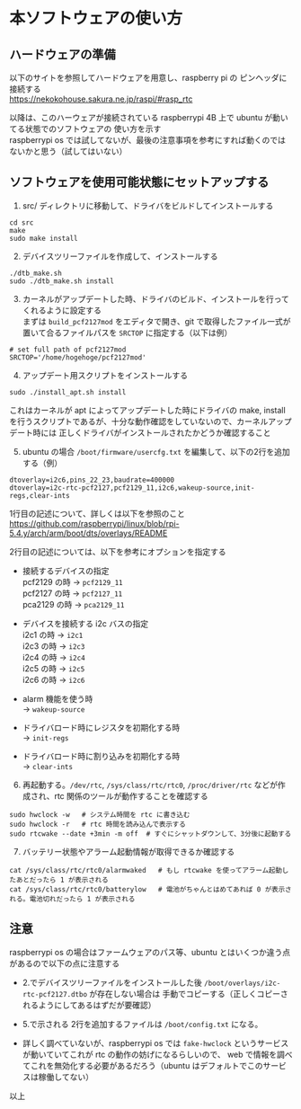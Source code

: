 # 本ソフトウェアの使い方

## ハードウェアの準備
   
   以下のサイトを参照してハードウェアを用意し、raspberry pi の ピンヘッダに接続する  
   https://nekokohouse.sakura.ne.jp/raspi/#rasp_rtc
   
   以降は、このハーウェアが接続されている raspberrypi 4B 上で ubuntu が動いてる状態でのソフトウェアの
   使い方を示す  
   raspberrypi os では試してないが、最後の注意事項を参考にすれば動くのではないかと思う（試してはいない）  

## ソフトウェアを使用可能状態にセットアップする

1. src/ ディレクトリに移動して、ドライバをビルドしてインストールする
```shell:bash
cd src
make
sudo make install
```

2. デバイスツリーファイルを作成して、インストールする
```shell:bash
./dtb_make.sh
sudo ./dtb_make.sh install
```

3. カーネルがアップデートした時、ドライバのビルド、インストールを行ってくれるように設定する  
まずは `build_pcf2127mod` をエディタで開き、git で取得したファイル一式が置いて合るファイルパスを `SRCTOP` に指定する（以下は例）
```shell:bash
# set full path of pcf2127mod
SRCTOP='/home/hogehoge/pcf2127mod'
```

4. アップデート用スクリプトをインストールする
```shell:bash
sudo ./install_apt.sh install
```
これはカーネルが apt によってアップデートした時にドライバの make, install を行うスクリプトであるが、十分な動作確認をしていないので、カーネルアップデート時には
正しくドライバがインストールされたかどうか確認すること  

5. ubuntu の場合 `/boot/firmware/usercfg.txt` を編集して、以下の2行を追加する（例）
```text:dts
dtoverlay=i2c6,pins_22_23,baudrate=400000
dtoverlay=i2c-rtc-pcf2127,pcf2129_11,i2c6,wakeup-source,init-regs,clear-ints
```
1行目の記述について、詳しくは以下を参照のこと  
https://github.com/raspberrypi/linux/blob/rpi-5.4.y/arch/arm/boot/dts/overlays/README

2行目の記述については、以下を参考にオプションを指定する
- 接続するデバイスの指定  
  pcf2129 の時 -> `pcf2129_11`  
  pcf2127 の時 -> `pcf2127_11`  
  pca2129 の時 -> `pca2129_11`  

- デバイスを接続する i2c バスの指定  
      i2c1 の時 -> `i2c1`  
      i2c3 の時 -> `i2c3`  
      i2c4 の時 -> `i2c4`  
      i2c5 の時 -> `i2c5`  
      i2c6 の時 -> `i2c6`  

- alarm 機能を使う時  
-> `wakeup-source`

- ドライバロード時にレジスタを初期化する時  
-> `init-regs`

- ドライバロード時に割り込みを初期化する時  
-> `clear-ints`

6. 再起動する。`/dev/rtc`, `/sys/class/rtc/rtc0`, `/proc/driver/rtc` などが作成され、rtc 関係のツールが動作することを確認する
```shell:bash
sudo hwclock -w   # システム時間を rtc に書き込む
sudo hwclock -r   # rtc 時間を読み込んで表示する
sudo rtcwake --date +3min -m off  # すぐにシャットダウンして、3分後に起動する
```

7. バッテリー状態やアラーム起動情報が取得できるか確認する
```shell:bash
cat /sys/class/rtc/rtc0/alarmwaked   # もし rtcwake を使ってアラーム起動したあとだったら 1 が表示される
cat /sys/class/rtc/rtc0/batterylow   # 電池がちゃんとはめてあれば 0 が表示される。電池切れだったら 1 が表示される
```

## 注意
raspberrypi os の場合はファームウェアのパス等、ubuntu とはいくつか違う点があるので以下の点に注意する

  - 2.でデバイスツリーファイルをインストールした後 `/boot/overlays/i2c-rtc-pcf2127.dtbo` が存在しない場合は
    手動でコピーする（正しくコピーされるようにしてあるはずだが要確認）

  - 5.で示される 2行を追加するファイルは `/boot/config.txt` になる。  

  - 詳しく調べていないが、raspberrypi os では `fake-hwclock` というサービスが動いていてこれが rtc の動作の妨げになるらしいので、
    web で情報を調べてこれを無効化する必要があるだろう（ubuntu はデフォルトでこのサービスは稼働してない）


以上
